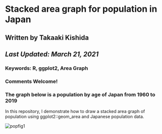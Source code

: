 # Stacked area graph for population in Japan

## Written by Takaaki Kishida
## *Last Updated: March 21, 2021*

### **Keywords: R, ggplot2, Area Graph**
### Comments Welcome!
### The graph below is a population by age of Japan from 1960 to 2019

In this repository, I demonstrate how to draw a stacked area graph of population using ggplot2::geom_area and Japanese population data.

![popfig1](https://user-images.githubusercontent.com/37149906/111911730-123d1b00-8aaa-11eb-886d-960660ea6af2.png)
